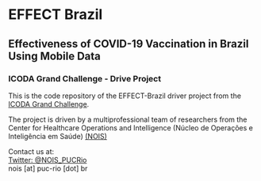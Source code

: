 # EFFECT Brazil
## Effectiveness of COVID-19 Vaccination in Brazil Using Mobile Data

### ICODA Grand Challenge - Drive Project

This is the code repository of the EFFECT-Brazil driver project from the [ICODA Grand Challenge](https://icoda-research.org/project/dp-effect-brazil/).

The project is driven by a multiprofessional team of researchers from the Center for Healthcare Operations and Intelligence (Núcleo de Operações e Inteligência em Saúde) [(NOIS)](https://sites.google.com/view/nois-pucrio)

Contact us at:   
[Twitter: @NOIS_PUCRio](https://twitter.com/NOIS_PUCRio)  
nois [at] puc-rio [dot] br  
